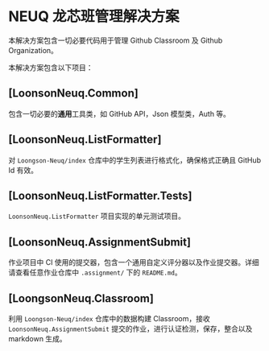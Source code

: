 # NEUQ 龙芯班管理解决方案

本解决方案包含一切必要代码用于管理 Github Classroom 及 Github Organization。

本解决方案包含以下项目：

## [LoonsonNeuq.Common]

包含一切必要的**通用**工具类，如 GitHub API，Json 模型类，Auth 等。

## [LoonsonNeuq.ListFormatter]

对 `Loongson-Neuq/index` 仓库中的学生列表进行格式化，确保格式正确且 GitHub Id 有效。

##  [LoonsonNeuq.ListFormatter.Tests]

`LoonsonNeuq.ListFormatter` 项目实现的单元测试项目。

## [LoonsonNeuq.AssignmentSubmit]

作业项目中 CI 使用的提交器，包含一个通用自定义评分器以及作业提交器。详细请查看任意作业仓库中 `.assignment/` 下的 `README.md`。

## [LoongsonNeuq.Classroom]

利用 `Loongson-Neuq/index` 仓库中的数据构建 Classroom，接收 `LoonsonNeuq.AssignmentSubmit` 提交的作业，进行认证检测，保存，整合以及 markdown 生成。
